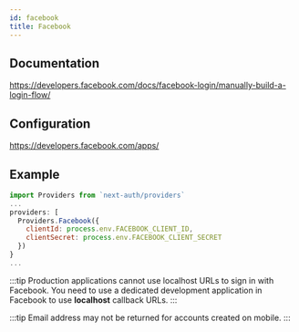 ```yaml
---
id: facebook
title: Facebook
---
```


## Documentation

https://developers.facebook.com/docs/facebook-login/manually-build-a-login-flow/

## Configuration

https://developers.facebook.com/apps/

## Example

```js
import Providers from `next-auth/providers`
...
providers: [
  Providers.Facebook({
    clientId: process.env.FACEBOOK_CLIENT_ID,
    clientSecret: process.env.FACEBOOK_CLIENT_SECRET
  })
}
...
```

:::tip
Production applications cannot use localhost URLs to sign in with Facebook. You need to use a dedicated development application in Facebook to use **localhost** callback URLs.
:::

:::tip
Email address may not be returned for accounts created on mobile.
:::